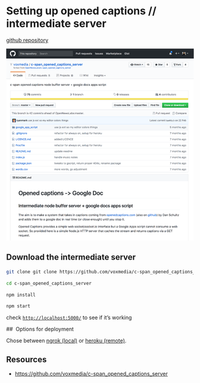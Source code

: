 # Setting up opened captions // intermediate server

[github repository ](https://github.com/voxmedia/c-span_opened_captions_server)


![intermediate_server_repo](/assets/intermediate_server_repo.png)





## Download the intermediate server


```bash
git clone git clone https://github.com/voxmedia/c-span_opened_captions_server.git 
```


```bash
cd c-span_opened_captions_server
```

```bash
npm install
```

```bash
npm start
```
check [`http://localhost:5000/`](http://localhost:5000/) to see if it’s working

##  Options for deployment

Chose between [ngrok (local)](/setting-up-opened-captions-with-gdocs/intermediate-server/ngrok.md) or [heroku (remote)](/setting-up-opened-captions-with-gdocs/intermediate-server/heroku.md).

<!-- more details, eg use ngrok in dev and heroku or EC2 in prod?-->


## Resources

- [https://github.com/voxmedia/c-span_opened_captions_server ](https://github.com/voxmedia/c-span_opened_captions_server)
